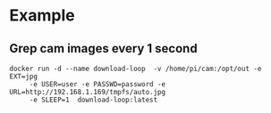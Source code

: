 # Example

## Grep cam images every 1 second

```
docker run -d --name download-loop  -v /home/pi/cam:/opt/out -e EXT=jpg 
     -e USER=user -e PASSWD=password -e URL=http://192.168.1.169/tmpfs/auto.jpg 
     -e SLEEP=1  download-loop:latest
```

